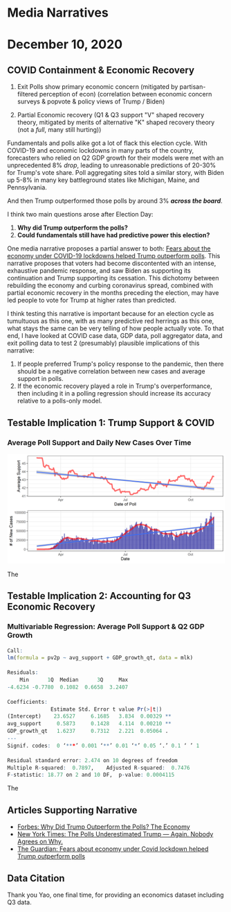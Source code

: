 # Media Narratives

# December 10, 2020



## COVID Containment & Economic Recovery


1. Exit Polls show primary economic concern (mitigated by partisan-filtered perception of 
econ) (correlation between economic concern surveys & popvote & policy views of Trump / 
Biden)

2. Partial Economic recovery (Q1 & Q3 support "V" shaped recovery theory, mitigated by 
merits of alternative "K" shaped recovery theory (not a *full*, many still hurting))


Fundamentals and polls alike got a lot of flack this election cycle. With COVID-19
and economic lockdowns in many parts of the country, forecasters who relied on
Q2 GDP growth for their models were met with an unprecedented 8% *drop*, leading
to unreasonable predictions of 20-30% for Trump's vote share. Poll aggregating
sites told a similar story, with Biden up 5-8% in many key battleground states
like Michigan, Maine, and Pennsylvania.

And then Trump outperformed those polls by around 3% ***across the board***.

I think two main questions arose after Election Day:

1. **Why did Trump outperform the polls?**
2. **Could fundamentals still have had predictive power this election?**

One media narrative proposes a partial answer to both: [Fears about the economy under COVID-19 lockdowns helped Trump outperform polls](https://www.theguardian.com/world/2020/nov/04/exit-polls-economy-covid-lockdown-trump). This narrative proposes that voters had become discontented with an intense,
exhaustive pandemic response, and saw Biden as supporting its continuation and
Trump supporting its cessation. This dichotomy between rebuilding the economy
and curbing coronavirus spread, combined with partial economic recovery in the
months preceding the election, may have led people to vote for Trump at
higher rates than predicted.

I think testing this narrative is important because for an election cycle as
tumultuous as this one, with as many predictive red herrings as this one, what
stays the same can be very telling of how people actually vote. To that end, I
have looked at COVID case data, GDP data, poll aggregator data, and exit polling
data to test 2 (presumably) plausible implications of this narrative:

1. If people preferred Trump's policy response to the pandemic, then there should
be a negative correlation between new cases and average support in polls.
2. If the economic recovery played a role in Trump's overperformance, then
including it in a polling regression should increase its accuracy relative to
a polls-only model.



## Testable Implication 1: Trump Support & COVID


### Average Poll Support and Daily New Cases Over Time

![Polls-N-Pandemics](../figures/narrative/polls_n_pandemics.png)


The



## Testable Implication 2: Accounting for Q3 Economic Recovery


### Multivariable Regression: Average Poll Support & Q2 GDP Growth

```r
Call:
lm(formula = pv2p ~ avg_support + GDP_growth_qt, data = mlk)

Residuals:
    Min      1Q  Median      3Q     Max 
-4.6234 -0.7780  0.1082  0.6658  3.2407 

Coefficients:
              Estimate Std. Error t value Pr(>|t|)   
(Intercept)    23.6527     6.1685   3.834  0.00329 **
avg_support     0.5873     0.1428   4.114  0.00210 **
GDP_growth_qt   1.6237     0.7312   2.221  0.05064 . 
---
Signif. codes:  0 ‘***’ 0.001 ‘**’ 0.01 ‘*’ 0.05 ‘.’ 0.1 ‘ ’ 1

Residual standard error: 2.474 on 10 degrees of freedom
Multiple R-squared:  0.7897,	Adjusted R-squared:  0.7476 
F-statistic: 18.77 on 2 and 10 DF,  p-value: 0.0004115
```


The



## Articles Supporting Narrative

- [Forbes: Why Did Trump Outperform the Polls? The Economy](https://www.forbes.com/sites/advisor/2020/11/04/trump-economy-polls/?sh=5ccb29007fb5)
- [New York Times: The Polls Underestimated Trump — Again. Nobody Agrees on Why.](https://www.nytimes.com/2020/11/04/us/politics/poll-results.html)
- [The Guardian: Fears about economy under Covid lockdown helped Trump outperform polls](https://www.theguardian.com/world/2020/nov/04/exit-polls-economy-covid-lockdown-trump)



## Data Citation

Thank you Yao, one final time, for providing an economics dataset including Q3
data.
